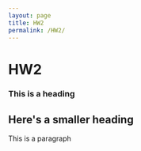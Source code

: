 ```yaml
---
layout: page
title: HW2
permalink: /HW2/
---
```

# HW2
### This is a heading
## Here's a smaller heading
This is a paragraph

